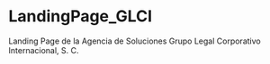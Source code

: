 # LandingPage_GLCI
Landing Page de la Agencia de Soluciones Grupo Legal Corporativo Internacional, S. C.
